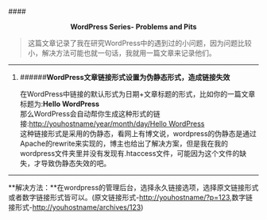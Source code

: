 ####<center><strong>WordPress Series- Problems and Pits</strong></center>

>这篇文章记录了我在研究WordPress中的遇到过的小问题，因为问题比较小，解决方法可能也就一句话，我就用一篇文章来记录他们。

---


1. ######**WordPress文章链接形式设置为伪静态形式，造成链接失效**

   在WordPress中链接的默认形式为日期+文章标题的形式，比如你的一篇文章标题为:**Hello WordPress**</br>
   那么WordPress会自动帮你生成这种形式的链接:[http://youhostname/year/month/day/Hello WordPress]()</br>
   这种链接形式是采用的伪静态，看网上有博文说，wordpress的伪静态是通过Apache的rewrite来实现的，博主也给出了解决方案，但是我在我的wordpress文件夹里并没有发现有.htaccess文件，可能因为这个文件的缺失，才导致伪静态失效的吧。

---
   **解决方法：**在wordpress的管理后台，选择永久链接选项，选择原文链接形式或者数字链接形式皆可以。(原文链接形式-[http://youhostname/?p=123](),数字链接形式-[http://youhostname/archives/123]())
  